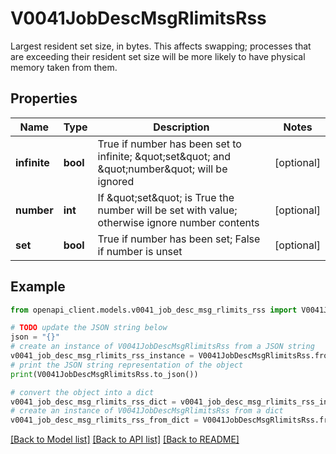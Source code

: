 # V0041JobDescMsgRlimitsRss

Largest resident set size, in bytes. This affects swapping; processes that are exceeding their resident set size will be more likely to have physical memory taken from them.

## Properties

Name | Type | Description | Notes
------------ | ------------- | ------------- | -------------
**infinite** | **bool** | True if number has been set to infinite; \&quot;set\&quot; and \&quot;number\&quot; will be ignored | [optional] 
**number** | **int** | If \&quot;set\&quot; is True the number will be set with value; otherwise ignore number contents | [optional] 
**set** | **bool** | True if number has been set; False if number is unset | [optional] 

## Example

```python
from openapi_client.models.v0041_job_desc_msg_rlimits_rss import V0041JobDescMsgRlimitsRss

# TODO update the JSON string below
json = "{}"
# create an instance of V0041JobDescMsgRlimitsRss from a JSON string
v0041_job_desc_msg_rlimits_rss_instance = V0041JobDescMsgRlimitsRss.from_json(json)
# print the JSON string representation of the object
print(V0041JobDescMsgRlimitsRss.to_json())

# convert the object into a dict
v0041_job_desc_msg_rlimits_rss_dict = v0041_job_desc_msg_rlimits_rss_instance.to_dict()
# create an instance of V0041JobDescMsgRlimitsRss from a dict
v0041_job_desc_msg_rlimits_rss_from_dict = V0041JobDescMsgRlimitsRss.from_dict(v0041_job_desc_msg_rlimits_rss_dict)
```
[[Back to Model list]](../README.md#documentation-for-models) [[Back to API list]](../README.md#documentation-for-api-endpoints) [[Back to README]](../README.md)


